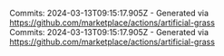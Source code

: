 Commits: 2024-03-13T09:15:17.905Z - Generated via https://github.com/marketplace/actions/artificial-grass
<br>
Commits: 2024-03-13T09:15:17.905Z - Generated via https://github.com/marketplace/actions/artificial-grass
<br>
